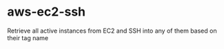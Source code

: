 # aws-ec2-ssh
Retrieve all active instances from EC2 and SSH into any of them based on their tag name
